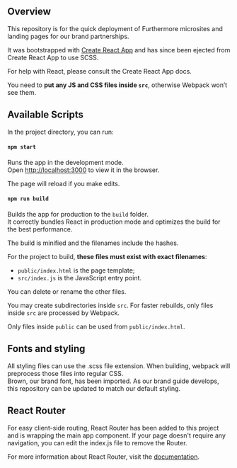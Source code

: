 
## Overview

This repository is for the quick deployment of Furthermore microsites and landing pages for our brand partnerships.

It was bootstrapped with [Create React App](https://github.com/facebook/create-react-app) and has since been ejected from Create React App to use SCSS.

For help with React, please consult the Create React App docs.

You need to **put any JS and CSS files inside `src`**, otherwise Webpack won’t see them.

## Available Scripts
In the project directory, you can run:

#### `npm start`

Runs the app in the development mode.<br>
Open [http://localhost:3000](http://localhost:3000) to view it in the browser.

The page will reload if you make edits.<br>

#### `npm run build`

Builds the app for production to the `build` folder.<br>
It correctly bundles React in production mode and optimizes the build for the best performance.

The build is minified and the filenames include the hashes.<br>

For the project to build, **these files must exist with exact filenames**:

- `public/index.html` is the page template;
- `src/index.js` is the JavaScript entry point.

You can delete or rename the other files.

You may create subdirectories inside `src`. For faster rebuilds, only files inside `src` are processed by Webpack.<br>

Only files inside `public` can be used from `public/index.html`.<br>

## Fonts and styling
All styling files can use the .scss file extension. When building, webpack will preprocess those files into regular CSS.<br>
Brown, our brand font, has been imported. As our brand guide develops, this repository can be updated to match our default styling.

## React Router
For easy client-side routing, React Router has been added to this project and is wrapping the main app component. If your page doesn't require any navigation, you can edit the index.js file to remove the Router.

For more information about React Router, visit the [documentation](https://github.com/ReactTraining/react-router).
